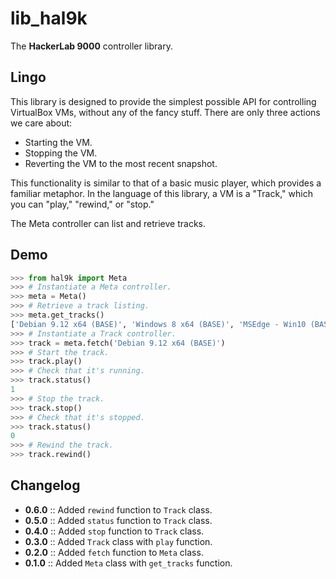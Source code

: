 # lib_hal9k

The **HackerLab 9000** controller library.

## Lingo

This library is designed to provide the simplest possible API for controlling
VirtualBox VMs, without any of the fancy stuff. There are only three actions
we care about:

* Starting the VM.
* Stopping the VM.
* Reverting the VM to the most recent snapshot.

This functionality is similar to that of a basic music player, which provides a familiar metaphor. In the language of this library, a VM is a "Track," which you can "play," "rewind," or "stop."

The Meta controller can list and retrieve tracks.

## Demo

```python
>>> from hal9k import Meta
>>> # Instantiate a Meta controller.
>>> meta = Meta()
>>> # Retrieve a track listing.
>>> meta.get_tracks()
['Debian 9.12 x64 (BASE)', 'Windows 8 x64 (BASE)', 'MSEdge - Win10 (BASE)', 'Debian 10.3 x64 (BASE)']
>>> # Instantiate a Track controller.
>>> track = meta.fetch('Debian 9.12 x64 (BASE)')
>>> # Start the track.
>>> track.play()
>>> # Check that it's running.
>>> track.status()
1
>>> # Stop the track.
>>> track.stop()
>>> # Check that it's stopped.
>>> track.status()
0
>>> # Rewind the track.
>>> track.rewind()
```

## Changelog

* **0.6.0** :: Added `rewind` function to `Track` class.
* **0.5.0** :: Added `status` function to `Track` class.
* **0.4.0** :: Added `stop` function to `Track` class.
* **0.3.0** :: Added `Track` class with `play` function.
* **0.2.0** :: Added `fetch` function to `Meta` class.
* **0.1.0** :: Added `Meta` class with `get_tracks` function.
